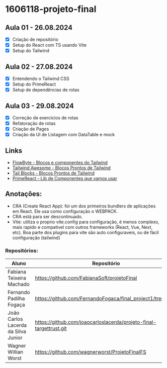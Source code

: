 # 1606118-projeto-final

## Aula 01 - 26.08.2024

- [x] Criação de repositório
- [x] Setup do React com TS usando Vite
- [x] Setup do Tailwind

## Aula 02 - 27.08.2024

- [x] Entendendo o Tailwind CSS
- [x] Setup do PrimeReact
- [x] Setup de dependências de rotas

## Aula 03 - 29.08.2024

- [x] Correção de exercícios de rotas
- [x] Refatoração de rotas
- [x] Criação de Pages
- [x] Criação da UI de Listagem com DataTable e mock

## Links

- [FlowByte - Blocos e componentes do Tailwind](https://flowbite.com/)
- [Tailwind Awesome - Blocos Prontos de Tailwind](https://www.tailwindawesome.com/)
- [Tail Blocks - Blocos Prontos de Tailwind](https://tailblocks.cc/)
- [PrimeReact - Lib de Componentes que vamos usar](https://primereact.org/)

## Anotações:

- CRA (Create React App): foi um dos primeiros bundlers de aplicações em React. Ele usa como configuração o WEBPACK.
- CRA está para ser descontinuado.
- Vite: utiliza o proprio vite.config para configuração, é menos complexo, mais rapido e compativel com outros frameworks (React, Vue, Next, etc). Boa parte dos plugins para vite são auto configuraveis, ou de fácil configuração (tailwind)

### Repositórios:

| Aluno                               | Repositório                                                        |
| ----------------------------------- | ------------------------------------------------------------------ |
| Fabiana Teixeira Machado            | https://github.com/FabianaSoft/projetoFinal                        |
| Fernando Padilha Fogaça             | https://github.com/FernandoFogaca/final_project1/tree/main         |
| João Carlos Lacerda da Silva Junior | https://github.com/joaocarloslacerda/projeto-final-targettrust.git |
| Wagner Willian Worst                | https://github.com/wagnerworst/ProjetoFinalFS                      |
